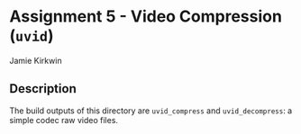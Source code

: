# Assignment 5 - Video Compression (`uvid`)
Jamie Kirkwin

## Description

The build outputs of this directory are `uvid_compress` and `uvid_decompress`: 
a simple codec raw video files.